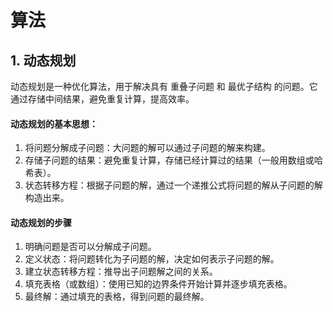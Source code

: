 # 算法
## 1. 动态规划
动态规划是一种优化算法，用于解决具有 重叠子问题 和 最优子结构 的问题。它通过存储中间结果，避免重复计算，提高效率。
#### 动态规划的基本思想：
1. 将问题分解成子问题：大问题的解可以通过子问题的解来构建。
2. 存储子问题的结果：避免重复计算，存储已经计算过的结果（一般用数组或哈希表）。
3. 状态转移方程：根据子问题的解，通过一个递推公式将问题的解从子问题的解构造出来。
#### 动态规划的步骤
1. 明确问题是否可以分解成子问题。
2. 定义状态：将问题转化为子问题的解，决定如何表示子问题的解。
3. 建立状态转移方程：推导出子问题解之间的关系。
4. 填充表格（或数组）：使用已知的边界条件开始计算并逐步填充表格。
5. 最终解：通过填充的表格，得到问题的最终解。
